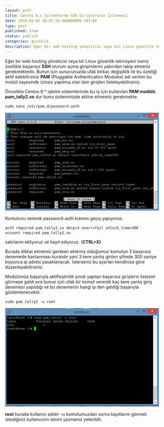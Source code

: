 ```yaml
---
layout: post
title: Centos 6.x Sistemlerde SSH Girişlerinin İzlenmesi
date: 2014-05-01 16:47:28.000000000 +03:00
type: post
published: true
status: publish
categories: guvenlik
description: Eğer bir web hosting yöneticisi veya bir Linux güvenlik teknisyeni iseniz özellikle başarısız SSH oturum açma girişimlerini yakından takip etmeniz
---
```

Eğer bir web hosting yöneticisi veya bir Linux güvenlik teknisyeni iseniz özellikle başarısız **SSH** oturum açma girişimlerini yakından takip etmeniz gerekmektedir. Bunun için sunucunuzda ufak birkaç değişiklik ile bu özelliği aktif edebilirsiniz **PAM** (Pluggable Authentication Modules) adı verilen bu mobül sayesinde izinsiz yapılmış olan tüm girişleri listeleyebilirsiniz.

Öncelikle Centos 6.\* işletim sistemlerinde bu iş için kullanılan **PAM modülü pam\_tally2.so** dur bunu sisteminizde aktive etmemiz gerekmekte.

    sudo nano /etc/pam.d/password-auth

![1](/assets/aa1.png)

Komutunu vererek password-auth kısmını geçiş yapıyoruz.

    auth required pam_tally2.so deny=3 onerr=fail unlock_time=300
    account required pam_tally2.so

satırlarını ekliyoruz ve kayıt ediyoruz. (**CTRL+X)**

Burada dikkat etmemiz gereken eklemiş olduğumuz komutun 3 başarısız denemede banlanması kuralıdır yani 3 kere yanlış girilen şifrede 300 saniye boyunca ip adresi yasaklanacak. İsterseniz bu ayarları kendinize göre düzenleyebilirsiniz.

Modülümüz başarıyla aktifleştirildi şimdi yapılan başarısız girişlerin listesini görmeye geldi sıra bunun için ufak bir komut vererek kaç kere yanlış giriş denemesi yapıldığı ve bu denemenin hangi ip den geldiği başarıyla gözlemlenecektir.

    sudo pam_tally2 -u root

![2](/assets/aa2.png)

**root** burada kullanıcı adıdır –u komutumuzdan sonra kayıtlarını görmek istediğiniz kullanıcının ismini yazmanız yeterlidir.
